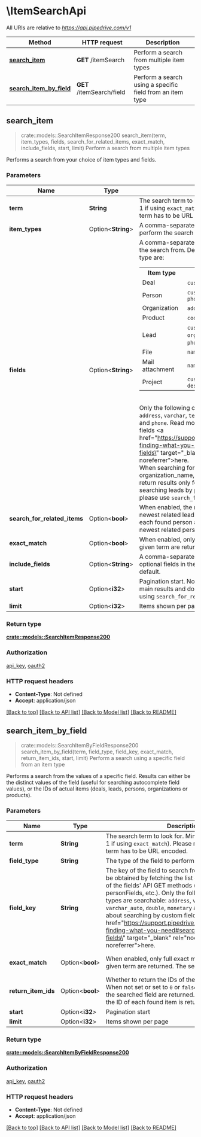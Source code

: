 # \ItemSearchApi

All URIs are relative to *https://api.pipedrive.com/v1*

Method | HTTP request | Description
------------- | ------------- | -------------
[**search_item**](ItemSearchApi.md#search_item) | **GET** /itemSearch | Perform a search from multiple item types
[**search_item_by_field**](ItemSearchApi.md#search_item_by_field) | **GET** /itemSearch/field | Perform a search using a specific field from an item type



## search_item

> crate::models::SearchItemResponse200 search_item(term, item_types, fields, search_for_related_items, exact_match, include_fields, start, limit)
Perform a search from multiple item types

Performs a search from your choice of item types and fields.

### Parameters


Name | Type | Description  | Required | Notes
------------- | ------------- | ------------- | ------------- | -------------
**term** | **String** | The search term to look for. Minimum 2 characters (or 1 if using `exact_match`). Please note that the search term has to be URL encoded. | [required] |
**item_types** | Option<**String**> | A comma-separated string array. The type of items to perform the search from. Defaults to all. |  |
**fields** | Option<**String**> | A comma-separated string array. The fields to perform the search from. Defaults to all. Relevant for each item type are:<br> <table> <tr><th><b>Item type</b></th><th><b>Field</b></th></tr> <tr><td>Deal</td><td>`custom_fields`, `notes`, `title`</td></tr> <tr><td>Person</td><td>`custom_fields`, `email`, `name`, `notes`, `phone`</td></tr> <tr><td>Organization</td><td>`address`, `custom_fields`, `name`, `notes`</td></tr> <tr><td>Product</td><td>`code`, `custom_fields`, `name`</td></tr> <tr><td>Lead</td><td>`custom_fields`, `notes`, `email`, `organization_name`, `person_name`, `phone`, `title`</td></tr> <tr><td>File</td><td>`name`</td></tr> <tr><td>Mail attachment</td><td>`name`</td></tr> <tr><td>Project</td><td> `custom_fields`, `notes`, `title`, `description` </td></tr> </table> <br> Only the following custom field types are searchable: `address`, `varchar`, `text`, `varchar_auto`, `double`, `monetary` and `phone`. Read more about searching by custom fields <a href=\"https://support.pipedrive.com/en/article/search-finding-what-you-need#searching-by-custom-fields\" target=\"_blank\" rel=\"noopener noreferrer\">here</a>.<br/> When searching for leads, the email, organization_name, person_name, and phone fields will return results only for leads not linked to contacts. For searching leads by person or organization values, please use `search_for_related_items`. |  |
**search_for_related_items** | Option<**bool**> | When enabled, the response will include up to 100 newest related leads and 100 newest related deals for each found person and organization and up to 100 newest related persons for each found organization. |  |
**exact_match** | Option<**bool**> | When enabled, only full exact matches against the given term are returned. It is <b>not</b> case sensitive. |  |
**include_fields** | Option<**String**> | A comma-separated string array. Supports including optional fields in the results which are not provided by default. |  |
**start** | Option<**i32**> | Pagination start. Note that the pagination is based on main results and does not include related items when using `search_for_related_items` parameter. |  |[default to 0]
**limit** | Option<**i32**> | Items shown per page |  |

### Return type

[**crate::models::SearchItemResponse200**](searchItemResponse200.md)

### Authorization

[api_key](../README.md#api_key), [oauth2](../README.md#oauth2)

### HTTP request headers

- **Content-Type**: Not defined
- **Accept**: application/json

[[Back to top]](#) [[Back to API list]](../README.md#documentation-for-api-endpoints) [[Back to Model list]](../README.md#documentation-for-models) [[Back to README]](../README.md)


## search_item_by_field

> crate::models::SearchItemByFieldResponse200 search_item_by_field(term, field_type, field_key, exact_match, return_item_ids, start, limit)
Perform a search using a specific field from an item type

Performs a search from the values of a specific field. Results can either be the distinct values of the field (useful for searching autocomplete field values), or the IDs of actual items (deals, leads, persons, organizations or products).

### Parameters


Name | Type | Description  | Required | Notes
------------- | ------------- | ------------- | ------------- | -------------
**term** | **String** | The search term to look for. Minimum 2 characters (or 1 if using `exact_match`). Please note that the search term has to be URL encoded. | [required] |
**field_type** | **String** | The type of the field to perform the search from | [required] |
**field_key** | **String** | The key of the field to search from. The field key can be obtained by fetching the list of the fields using any of the fields' API GET methods (dealFields, personFields, etc.). Only the following custom field types are searchable: `address`, `varchar`, `text`, `varchar_auto`, `double`, `monetary` and `phone`. Read more about searching by custom fields <a href=\"https://support.pipedrive.com/en/article/search-finding-what-you-need#searching-by-custom-fields\" target=\"_blank\" rel=\"noopener noreferrer\">here</a>. | [required] |
**exact_match** | Option<**bool**> | When enabled, only full exact matches against the given term are returned. The search <b>is</b> case sensitive. |  |[default to false]
**return_item_ids** | Option<**bool**> | Whether to return the IDs of the matching items or not. When not set or set to `0` or `false`, only distinct values of the searched field are returned. When set to `1` or `true`, the ID of each found item is returned. |  |
**start** | Option<**i32**> | Pagination start |  |
**limit** | Option<**i32**> | Items shown per page |  |

### Return type

[**crate::models::SearchItemByFieldResponse200**](searchItemByFieldResponse200.md)

### Authorization

[api_key](../README.md#api_key), [oauth2](../README.md#oauth2)

### HTTP request headers

- **Content-Type**: Not defined
- **Accept**: application/json

[[Back to top]](#) [[Back to API list]](../README.md#documentation-for-api-endpoints) [[Back to Model list]](../README.md#documentation-for-models) [[Back to README]](../README.md)


